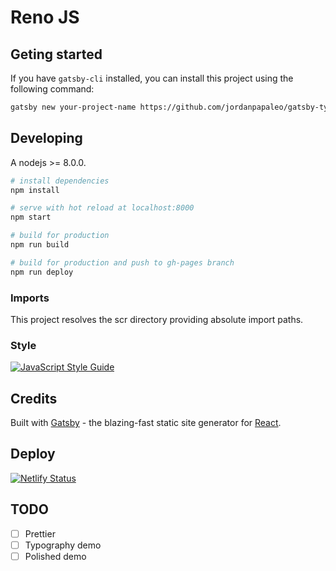# Reno JS

## Geting started

If you have `gatsby-cli` installed, you can install this project using the following command:

```bash
gatsby new your-project-name https://github.com/jordanpapaleo/gatsby-typescript-emotion
```

## Developing

A nodejs >= 8.0.0.

```bash
# install dependencies
npm install

# serve with hot reload at localhost:8000
npm start

# build for production
npm run build

# build for production and push to gh-pages branch
npm run deploy
```

### Imports

This project resolves the scr directory providing absolute import paths.

### Style

[![JavaScript Style Guide](https://cdn.rawgit.com/standard/standard/master/badge.svg)](https://github.com/standard/standard)

## Credits

Built with [Gatsby](https://www.gatsbyjs.org/) - the blazing-fast static site generator for [React](https://facebook.github.io/react/).

## Deploy

<!-- [![Deploy to Netlify](https://www.netlify.com/img/deploy/button.svg)](https://app.netlify.com/start/deploy?repository=https://github.com/youraccount/yourproject) -->

[![Netlify Status](https://api.netlify.com/api/v1/badges/5ca80b9d-bbb7-46ed-b030-5af6eac0c354/deploy-status)](https://app.netlify.com/sites/laughing-davinci-997d5a/deploys)


## TODO

- [ ] Prettier
- [ ] Typography demo
- [ ] Polished demo

